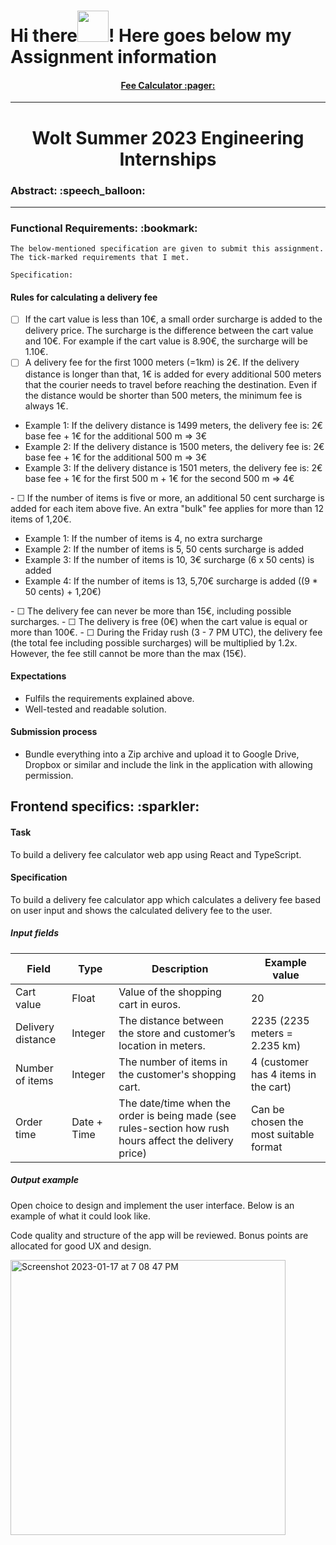 # Hi there<img src="https://media.giphy.com/media/l4S95aLS28TNZDlzbX/giphy.gif" width="50" height="50"/>! Here goes below my Assignment information

<div>
<h4 align="center"><a href="">Fee Calculator :pager:</a></h4>
</div>

---

<h1 align="center">Wolt Summer 2023 Engineering Internships</h1>

<h3 align="left">Abstract: :speech_balloon:</h3>

<p align="left">


</p>

---

<h3 align="left">Functional Requirements: :bookmark:</h3>

```
The below-mentioned specification are given to submit this assignment. The tick-marked requirements that I met.

```

`Specification:`

<h4 align="left" font="bold">Rules for calculating a delivery fee</h4>

- &#x2610; If the cart value is less than 10€, a small order surcharge is added to the delivery price. The surcharge is the difference between the cart value and 10€. For example if the cart value is 8.90€, the surcharge will be 1.10€.
- &#x2610; A delivery fee for the first 1000 meters (=1km) is 2€. If the delivery distance is longer than that, 1€ is added for every additional 500 meters that the courier needs to travel before reaching the destination. Even if the distance would be shorter than 500 meters, the minimum fee is always 1€.

<ul>
<li>Example 1: If the delivery distance is 1499 meters, the delivery fee is: 2€ base fee + 1€ for the additional 500 m => 3€</li>
<li>Example 2: If the delivery distance is 1500 meters, the delivery fee is: 2€ base fee + 1€ for the additional 500 m => 3€</li>
<li>Example 3: If the delivery distance is 1501 meters, the delivery fee is: 2€ base fee + 1€ for the first 500 m + 1€ for the second 500 m => 4€</li>
</ul>
- &#x2610; If the number of items is five or more, an additional 50 cent surcharge is added for each item above five. An extra "bulk" fee applies for more than 12 items of 1,20€.

<ul>
<li>Example 1: If the number of items is 4, no extra surcharge</li>
<li>Example 2: If the number of items is 5, 50 cents surcharge is added</li>
<li>Example 3: If the number of items is 10, 3€ surcharge (6 x 50 cents) is added</li>
<li>Example 4: If the number of items is 13, 5,70€ surcharge is added ((9 * 50 cents) + 1,20€)</li>
</ul>
- &#x2610; The delivery fee can never be more than 15€, including possible surcharges.
- &#x2610; The delivery is free (0€) when the cart value is equal or more than 100€.
- &#x2610; During the Friday rush (3 - 7 PM UTC), the delivery fee (the total fee including possible surcharges) will be multiplied by 1.2x. However, the fee still cannot be more than the max (15€).

<h4 align="left" font="bold">Expectations</h4>
<ul>
<li>Fulfils the requirements explained above.</li>
<li>Well-tested and readable solution.</li>
</ul>

<h4 align="left" font="bold">Submission process</h4>

<ul>
<li>Bundle everything into a Zip archive and upload it to Google Drive, Dropbox or similar and include the link in the application with allowing permission.</li>
</ul>

<h2 align="left">Frontend specifics: :sparkler:</h2>

<h4 align="left">Task</h4>
<p align="left">To build a delivery fee calculator web app using React and TypeScript.</p>

<h4 align="left">Specification</h4>
<p align="left">To build a delivery fee calculator app which calculates a delivery fee based on user input and shows the calculated delivery fee to the user.</p>

<h5 align="left">Input fields</h5>

| Field | Type | Description | Example value |
| --- | --- | --- | --- |
| Cart value | Float | Value of the shopping cart in euros. | 20 |
| Delivery distance | Integer | The distance between the store and customer’s location in meters. | 2235 (2235 meters = 2.235 km) |
| Number of items | Integer | The number of items in the customer's shopping cart. | 4 (customer has 4 items in the cart) |
| Order time | Date + Time | The date/time when the order is being made (see rules-section how rush hours affect the delivery price) | Can be chosen the most suitable format |


<h5 align="left">Output example</h5>
<p>Open choice to design and implement the user interface. Below is an example of what it could look like.</p>
<p>Code quality and structure of the app will be reviewed. Bonus points are allocated for good UX and design.</p>

<div>
<img width="440" alt="Screenshot 2023-01-17 at 7 08 47 PM" src="https://user-images.githubusercontent.com/89943976/212965672-34f1a87e-2d4d-4fb5-96e1-01d62400c8a7.png">
</div>